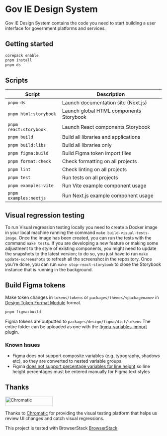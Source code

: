 # Gov IE Design System

Gov IE Design System contains the code you need to start building a user interface for government platforms and services.

## Getting started

```bash
corepack enable
pnpm install
pnpm ds
```

## Scripts

| Script                 | Description                             |
| ---------------------- | --------------------------------------- |
| `pnpm ds`              | Launch documentation site (Next.js)     |
| `pnpm html:storybook`  | Launch global HTML components Storybook |
| `pnpm react:storybook` | Launch React components Storybook       |
| `pnpm build`           | Build all libraries and applications    |
| `pnpm build:libs`      | Build all libraries only                |
| `pnpm figma:build`     | Build Figma token import files          |
| `pnpm format:check`    | Check formatting on all projects        |
| `pnpm lint`            | Check linting on all projects           |
| `pnpm test`            | Run tests on all projects               |
| `pnpm examples:vite`   | Run Vite example component usage        |
| `pnpm examples:nextjs` | Run Next.js example component usage     |

## Visual regression testing

To run Visual regression testing locally you need to create a Docker image in your local machine running the command `make build-visual-tests-image`.
Once the image has been created, you can run the tests with the command `make tests`.
If you are developing a new feature or making some adjustment to the style of existing components, you might need to update the snapshots to the latest version; to do so, you just have to run `make update-screenshots` to refresh all the screenshot in the repository.
Once you're done, you can run `make stop-react-storybook` to close the Storybook instance that is running in the background.

## Build Figma tokens

Make token changes in `tokens/tokens` or `packages/themes/<packagename>` in [Design Token Format Module](https://design-tokens.github.io/community-group/format/) format.

```bash
pnpm figma:build
```

Figma tokens are outputted to `packages/design/figma/dist/tokens`
The entire folder can be uploaded as one with the [figma-variables-import](https://github.com/microsoft/figma-variables-import) plugin.

### Known Issues

- Figma does not support composite variables (e.g. typography, shadows etc), so they are converted to nested variable groups
- Figma [does not support percentage variables for line height](https://forum.figma.com/t/allow-percentages-for-line-height/69692) so line height percentages must be entered manually for Figma text styles

## Thanks

<a href="https://www.chromatic.com/"><img src="https://user-images.githubusercontent.com/321738/84662277-e3db4f80-af1b-11ea-88f5-91d67a5e59f6.png" width="153" height="30" alt="Chromatic" /></a>

Thanks to [Chromatic](https://www.chromatic.com/) for providing the visual testing platform that helps us review UI changes and catch visual regressions.

This project is tested with BrowserStack [BrowserStack](https://www.browserstack.com/)
